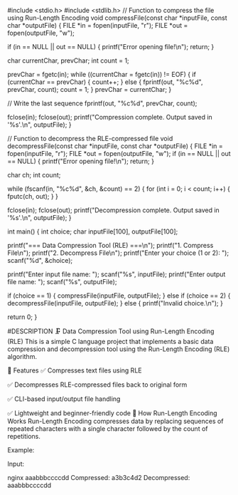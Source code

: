 #include <stdio.h> 
#include <stdlib.h>
// Function to compress the file using Run-Length Encoding void compressFile(const char *inputFile, const char *outputFile) { FILE *in = fopen(inputFile, "r"); FILE *out = fopen(outputFile, "w");

if (in == NULL || out == NULL) {
    printf("Error opening file!\n");
    return;
}

char currentChar, prevChar;
int count = 1;

prevChar = fgetc(in);
while ((currentChar = fgetc(in)) != EOF) {
    if (currentChar == prevChar) {
        count++;
    } else {
        fprintf(out, "%c%d", prevChar, count);
        count = 1;
    }
    prevChar = currentChar;
}

// Write the last sequence
fprintf(out, "%c%d", prevChar, count);

fclose(in);
fclose(out);
printf("Compression complete. Output saved in '%s'.\n", outputFile);
}

// Function to decompress the RLE-compressed file void decompressFile(const char *inputFile, const char *outputFile) { FILE *in = fopen(inputFile, "r"); FILE *out = fopen(outputFile, "w");
if (in == NULL || out == NULL) {
    printf("Error opening file!\n");
    return;
}

char ch;
int count;

while (fscanf(in, "%c%d", &ch, &count) == 2) {
    for (int i = 0; i < count; i++) {
        fputc(ch, out);
    }
}

fclose(in);
fclose(out);
printf("Decompression complete. Output saved in '%s'.\n", outputFile);
}

int main() { int choice; char inputFile[100], outputFile[100];

printf("=== Data Compression Tool (RLE) ===\n");
printf("1. Compress File\n");
printf("2. Decompress File\n");
printf("Enter your choice (1 or 2): ");
scanf("%d", &choice);

printf("Enter input file name: ");
scanf("%s", inputFile);
printf("Enter output file name: ");
scanf("%s", outputFile);

if (choice == 1) {
    compressFile(inputFile, outputFile);
} else if (choice == 2) {
    decompressFile(inputFile, outputFile);
} else {
    printf("Invalid choice.\n");
}

return 0;
}

#DESCRIPTION 🗜 Data Compression Tool using Run-Length Encoding (RLE) This is a simple C language project that implements a basic data compression and decompression tool using the Run-Length Encoding (RLE) algorithm.

📌 Features ✅ Compresses text files using RLE

✅ Decompresses RLE-compressed files back to original form

✅ CLI-based input/output file handling

✅ Lightweight and beginner-friendly code 🧠 How Run-Length Encoding Works Run-Length Encoding compresses data by replacing sequences of repeated characters with a single character followed by the count of repetitions.

Example:

Input:

nginx aaabbbccccdd Compressed: a3b3c4d2 Decompressed: aaabbbccccdd

